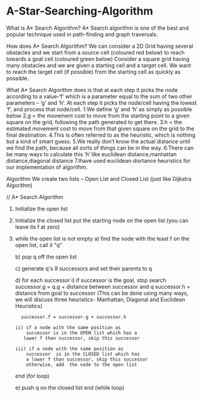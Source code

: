 # A-Star-Searching-Algorithm

What is A* Search Algorithm?
A* Search algorithm is one of the best and popular technique used in path-finding and graph traversals.

How does A* Search Algorithm?
We can consider a 2D Grid having several obstacles and we start from a source cell (coloured red below) to reach towards a goal cell (coloured green below)
Consider a square grid having many obstacles and we are given a starting cell and a target cell. 
We want to reach the target cell (if possible) from the starting cell as quickly as possible. 

What A* Search Algorithm does is that at each step it picks the node according to a value-‘f’ which is a parameter equal to the sum of two other parameters – ‘g’ and ‘h’. 
At each step it picks the node/cell having the lowest ‘f’, and process that node/cell.
1.We define ‘g’ and ‘h’ as simply as possible below
2.g = the movement cost to move from the starting point to a given square on the grid, following the path generated to get there.
3.h = the estimated movement cost to move from that given square on the grid to the final destination. 
4.This is often referred to as the heuristic, which is nothing but a kind of smart guess. 
5.We really don’t know the actual distance until we find the path, because all sorts of things can be in the way. 
6.There can be many ways to calculate this ‘h’ like euclidean distance,manhattan distance,diagonal distance
7.Ihave used euclidean disrtance heuristics for our implementation of algorithm.

Algorithm
We create two lists – Open List and Closed List (just like Dijkstra Algorithm)

// A* Search Algorithm
1.  Initialize the open list
2.  Initialize the closed list
    put the starting node on the open 
    list (you can leave its f at zero)

3.  while the open list is not empty
    a) find the node with the least f on 
       the open list, call it "q"

    b) pop q off the open list
  
    c) generate q's 8 successors and set their 
       parents to q
   
    d) for each successor
        i) if successor is the goal, stop search
          successor.g = q.g + distance between 
                              successor and q
          successor.h = distance from goal to 
          successor (This can be done using many 
          ways, we will discuss three heuristics- 
          Manhattan, Diagonal and Euclidean 
          Heuristics)
          
          successor.f = successor.g + successor.h

        ii) if a node with the same position as 
            successor is in the OPEN list which has a 
           lower f than successor, skip this successor

        iii) if a node with the same position as 
            successor  is in the CLOSED list which has
            a lower f than successor, skip this successor
            otherwise, add  the node to the open list
     end (for loop)
  
    e) push q on the closed list
    end (while loop) 